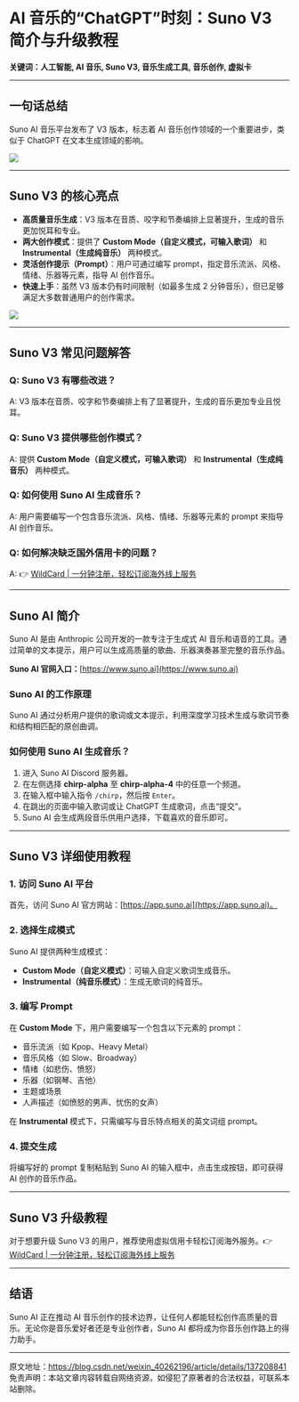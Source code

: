 # AI 音乐的“ChatGPT”时刻：Suno V3 简介与升级教程

**关键词：人工智能, AI 音乐, Suno V3, 音乐生成工具, 音乐创作, 虚拟卡**

---

## 一句话总结

Suno AI 音乐平台发布了 V3 版本，标志着 AI 音乐创作领域的一个重要进步，类似于 ChatGPT 在文本生成领域的影响。

![](https://bbtdd.com/img/76456967.webp)

---

## Suno V3 的核心亮点

- **高质量音乐生成**：V3 版本在音质、咬字和节奏编排上显著提升，生成的音乐更加悦耳和专业。
- **两大创作模式**：提供了 **Custom Mode（自定义模式，可输入歌词）** 和 **Instrumental（生成纯音乐）** 两种模式。
- **灵活创作提示（Prompt）**：用户可通过编写 prompt，指定音乐流派、风格、情绪、乐器等元素，指导 AI 创作音乐。
- **快速上手**：虽然 V3 版本仍有时间限制（如最多生成 2 分钟音乐），但已足够满足大多数普通用户的创作需求。

![](https://bbtdd.com/img/95404439701.webp)

---

## Suno V3 常见问题解答

### Q: Suno V3 有哪些改进？
A: V3 版本在音质、咬字和节奏编排上有了显著提升，生成的音乐更加专业且悦耳。

### Q: Suno V3 提供哪些创作模式？
A: 提供 **Custom Mode（自定义模式，可输入歌词）** 和 **Instrumental（生成纯音乐）** 两种模式。

### Q: 如何使用 Suno AI 生成音乐？
A: 用户需要编写一个包含音乐流派、风格、情绪、乐器等元素的 prompt 来指导 AI 创作音乐。

### Q: 如何解决缺乏国外信用卡的问题？
A: 👉 [WildCard | 一分钟注册，轻松订阅海外线上服务](https://bbtdd.com/WildCard)

---

## Suno AI 简介

Suno AI 是由 Anthropic 公司开发的一款专注于生成式 AI 音乐和语音的工具。通过简单的文本提示，用户可以生成高质量的歌曲、乐器演奏甚至完整的音乐作品。

**Suno AI 官网入口：**[https://www.suno.ai](https://www.suno.ai)

### Suno AI 的工作原理

Suno AI 通过分析用户提供的歌词或文本提示，利用深度学习技术生成与歌词节奏和结构相匹配的原创曲调。

### 如何使用 Suno AI 生成音乐？

1. 进入 Suno AI Discord 服务器。
2. 在左侧选择 **chirp-alpha** 至 **chirp-alpha-4** 中的任意一个频道。
3. 在输入框中输入指令 `/chirp`，然后按 `Enter`。
4. 在跳出的页面中输入歌词或让 ChatGPT 生成歌词，点击“提交”。
5. Suno AI 会生成两段音乐供用户选择，下载喜欢的音乐即可。

---

## Suno V3 详细使用教程

### 1. 访问 Suno AI 平台

首先，访问 Suno AI 官方网站：[https://app.suno.ai](https://app.suno.ai)。

### 2. 选择生成模式

Suno AI 提供两种生成模式：

- **Custom Mode（自定义模式）**：可输入自定义歌词生成音乐。
- **Instrumental（纯音乐模式）**：生成无歌词的纯音乐。

### 3. 编写 Prompt

在 **Custom Mode** 下，用户需要编写一个包含以下元素的 prompt：

- 音乐流派（如 Kpop、Heavy Metal）
- 音乐风格（如 Slow、Broadway）
- 情绪（如悲伤、愤怒）
- 乐器（如钢琴、吉他）
- 主题或场景
- 人声描述（如愤怒的男声、忧伤的女声）

在 **Instrumental** 模式下，只需编写与音乐特点相关的英文词组 prompt。

### 4. 提交生成

将编写好的 prompt 复制粘贴到 Suno AI 的输入框中，点击生成按钮，即可获得 AI 创作的音乐作品。

---

## Suno V3 升级教程

对于想要升级 Suno V3 的用户，推荐使用虚拟信用卡轻松订阅海外服务。👉 [WildCard | 一分钟注册，轻松订阅海外线上服务](https://bbtdd.com/WildCard)

---

## 结语

Suno AI 正在推动 AI 音乐创作的技术边界，让任何人都能轻松创作高质量的音乐。无论你是音乐爱好者还是专业创作者，Suno AI 都将成为你音乐创作路上的得力助手。

---

原文地址：https://blog.csdn.net/weixin_40262196/article/details/137208841  
免责声明：本站文章内容转载自网络资源，如侵犯了原著者的合法权益，可联系本站删除。
